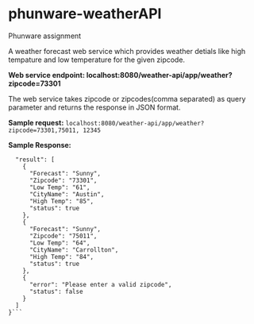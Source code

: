# phunware-weatherAPI
Phunware assignment

A weather forecast web service which provides weather detials like high tempature and low temperature for the given zipcode.

**Web service endpoint: localhost:8080/weather-api/app/weather?zipcode=73301**

The web service takes zipcode or zipcodes(comma separated) as query parameter and returns the response in JSON format.

**Sample request:**
```localhost:8080/weather-api/app/weather?zipcode=73301,75011, 12345```

**Sample Response:**
```{
  "result": [
    {
      "Forecast": "Sunny",
      "Zipcode": "73301",
      "Low Temp": "61",
      "CityName": "Austin",
      "High Temp": "85",
      "status": true
    },
    {
      "Forecast": "Sunny",
      "Zipcode": "75011",
      "Low Temp": "64",
      "CityName": "Carrollton",
      "High Temp": "84",
      "status": true
    },
    {
      "error": "Please enter a valid zipcode",
      "status": false
    }
  ]
}```
